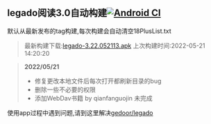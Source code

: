 ## legado阅读3.0自动构建[![Android CI](https://github.com/10bits/gedoor-Build/workflows/Android%20CI/badge.svg)](https://github.com/10bits/gedoor-Build/actions)

默认从最新发布的tag构建,每次构建会自动清空18PlusList.txt

> 最新构建下载:[legado-3.22.052113.apk](https://github.com/crby2333/gedoor-Build/releases/download/legado-3.22.052113/legado-3.22.052113.apk) 上次构建时间:2022-05-21 14:20:20
<!--start-->
> **2022/05/21**
> 
> * 修复更改本地文件后每次打开都刷新目录的bug
> * 删除一些不必要的权限
> * 添加WebDav书籍 by qianfanguojin 未完成
<!--end-->
  
使用app过程中遇到问题,请到这里解决[gedoor/legado](https://github.com/gedoor/legado/issues)

